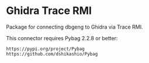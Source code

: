 # Ghidra Trace RMI

Package for connecting dbgeng to Ghidra via Trace RMI. 

This connector requires Pybag 2.2.8 or better:

    https://pypi.org/project/Pybag
    https://github.com/dshikashio/Pybag